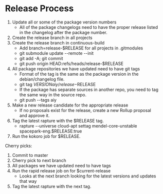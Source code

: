 # Release Process

1. Update all or some of the package version numbers
   - All of the package changelogs need to have the proper release listed in the
     changelog after the package number.
2. Create the release branch in all projects
3. Create the release branch in continuous-build
   - Add branch=release-$RELEASE for all projects in .gitmodules
   - git submodule update --remote --init
   - git add -A; git commit
   - git push origin HEAD:refs/heads/release-$RELEASE
4. All package repositories we have updated need to have git tags
   - Format of the tag is the same as the package version in the
     debian/changelog file.
   - git tag $VERSION aiy/release-$RELEASE
   - If the package has separate sources in another repo, you need to tag the
     same way in the source repo.
   - git push --tags aiy
5. Make a new release candidate for the appropriate release
   - If no proposals exist for the release, create a new Rollup proposal and
     approve it.
6. Tag the latest rapture with the $RELEASE tag.
   - rapture --universe cloud-apt settag mendel-core-unstable spacepark-eng.$RELEASE:true
7. Run the kokoro job for $RELEASE.

Cherry picks:
1. Commit to master
2. Cherry pick to next branch
3. All packages we have updated need to have tags
4. Run the rapid release job on for $current-release
   - Looks at the next branch looking for the latest versions and updates that way
5. Tag the latest rapture with the next tag.
